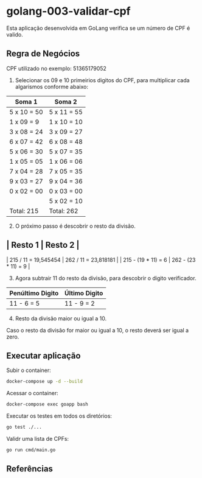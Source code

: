 # golang-003-validar-cpf

Esta aplicação desenvolvida em GoLang verifica se um número de CPF é valido.

## Regra de Negócios

CPF utilizado no exemplo: 51365179052

1. Selecionar os 09 e 10 primeirios digitos do CPF, para multiplicar cada algarismos conforme abaixo:

| Soma 1      | Soma 2       |
|-------------|--------------|
| 5 x 10 = 50 | 5 x 11 = 55  |    
| 1 x 09 = 9  | 1 x 10 = 10  |
| 3 x 08 = 24 | 3 x 09 = 27  | 
| 6 x 07 = 42 | 6 x 08 = 48  | 
| 5 x 06 = 30 | 5 x 07 = 35  | 
| 1 x 05 = 05 | 1 x 06 = 06  |
| 7 x 04 = 28 | 7 x 05 = 35  | 
| 9 x 03 = 27 | 9 x 04 = 36  | 
| 0 x 02 = 00 | 0 x 03 = 00  |
|             | 5 x 02 = 10  |  
| Total: 215  | Total: 262   |

2. O próximo passo é descobrir o resto da divisão.

| Resto 1              | Resto 2               |
------------------------------------------------
| 215 / 11 = 19,545454 | 262 / 11 = 23,818181  |
| 215 - (19 * 11) = 6  | 262 - (23 * 11) = 9   |


3. Agora subtrair 11 do resto da divisão, para descobrir o digito verificador.

| Penúltimo Digito | Último Digito   |
|------------------|------------------
| 11 - 6 = 5       | 11 - 9 = 2      | 


4. Resto da divisão maior ou igual a 10.

Caso o resto da divisão for maior ou igual a 10, o resto deverá ser igual a zero.


## Executar aplicação

Subir o container:

``` bash
docker-compose up -d --build
```

Acessar o container: 

``` bash
docker-compose exec goapp bash
```

Executar os testes em todos os diretórios:

``` bash
go test ./...
```

Validr uma lista de CPFs:

``` bash
go run cmd/main.go
```

## Referências





